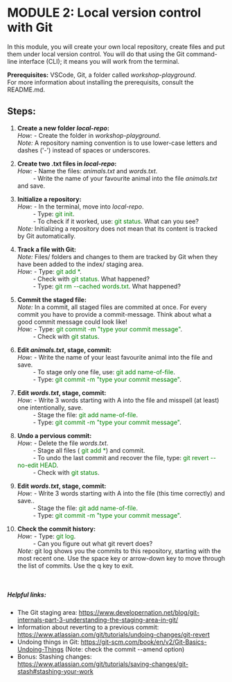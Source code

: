 # **MODULE 2: Local version control with Git** 

In this module, you will create your own local repository, create files and put them under local version control.
You will do that using the Git command-line interface (CLI); it means you will work from the terminal.

**Prerequisites:** VSCode, Git, a folder called *workshop-playground*. <br />
For more information about installing the prerequisits, consult the README.md. <br />

## Steps:
1. **Create a new folder *local-repo*:** <br />
*How:* - Create the folder in *workshop-playground*. <br />
*Note:* A repository naming convention is to use lower-case letters and dashes ('-') instead of spaces or underscores. <br />

2. **Create two .txt files in *local-repo*:** <br />
*How:* - Name the files: *animals.txt* and *words.txt*. <br />
&emsp; &emsp; - Write the name of your favourite animal into the file *animals.txt* and save. <br />

3. **Initialize a repository:** <br />
*How:* - In the terminal, move into *local-repo*. <br />
&emsp; &emsp; - Type: <span style="color:green"> git init</span>. <br />
&emsp; &emsp; - To check if it worked, use: <span style="color:green"> git status</span>. What can you see? <br />
*Note:* Initializing a repository does not mean that its content is tracked by Git automatically.<br />

4. **Track a file with Git:** <br />
*Note:* Files/ folders and changes to them are tracked by Git when they have been added to the index/ staging area. <br />
*How:* - Type: <span style="color:green"> git add *</span>. <br />
&emsp; &emsp; - Check with <span style="color:green"> git status</span>. What happened? <br />
&emsp; &emsp; - Type: <span style="color:green"> git rm --cached words.txt</span>.  What happened? <br />

5. **Commit the staged file:** <br />
*Note:* In a commit, all staged files are commited at once. For every commit you have to provide a commit-message. Think about what a good commit message could look like! <br />
*How:* - Type: <span style="color:green"> git commit -m "type your commit message"</span>. <br />
&emsp; &emsp; - Check with <span style="color:green"> git status</span>. <br />

6. **Edit *animals.txt*, stage, commit:** <br />
*How:* - Write the name of your least favourite animal into the file and save. <br />
&emsp; &emsp; - To stage only one file, use: <span style="color:green"> git add name-of-file</span>. <br />
&emsp; &emsp; - Type: <span style="color:green"> git commit -m "type your commit message"</span>. <br />

7. **Edit *words.txt*, stage, commit:** <br />
*How:* - Write 3 words starting with A into the file and misspell (at least) one intentionally, save. <br />
&emsp; &emsp; - Stage the file: <span style="color:green"> git add name-of-file</span>. <br />
&emsp; &emsp; - Type: <span style="color:green"> git commit -m "type your commit message"</span>. <br />

8. **Undo a pervious commit:** <br />
*How:* - Delete the file *words.txt*. <br />
&emsp; &emsp; - Stage all files (<span style="color:green"> git add *</span>) and commit. <br />
&emsp; &emsp; - To undo the last commit and recover the file, type: <span style="color:green"> git revert \-\-no-edit HEAD</span>. <br />
&emsp; &emsp; - Check with <span style="color:green"> git status</span>. <br />

9. **Edit *words.txt*, stage, commit:** <br />
*How:* - Write 3 words starting with A into the file (this time correctly) and save.. <br />
&emsp; &emsp; - Stage the file: <span style="color:green"> git add name-of-file</span>. <br />
&emsp; &emsp; - Type: <span style="color:green"> git commit -m "type your commit message"</span>. <br />

10. **Check the commit history:** <br />
*How:* - Type: <span style="color:green"> git log</span>. <br />
&emsp; &emsp; - Can you figure out what git revert does? <br />
*Note:* git log shows you the commits to this repository, starting with the most recent one. Use the space key or arrow-down key to move through the list of commits. Use the q key to exit. <br />
<br />


##### Helpful links:
- The Git staging area: https://www.developernation.net/blog/git-internals-part-3-understanding-the-staging-area-in-git/
- Information about reverting to a previous commit: https://www.atlassian.com/git/tutorials/undoing-changes/git-revert
- Undoing things in Git: https://git-scm.com/book/en/v2/Git-Basics-Undoing-Things (Note: check the commit --amend option)
- Bonus: Stashing changes: https://www.atlassian.com/git/tutorials/saving-changes/git-stash#stashing-your-work
